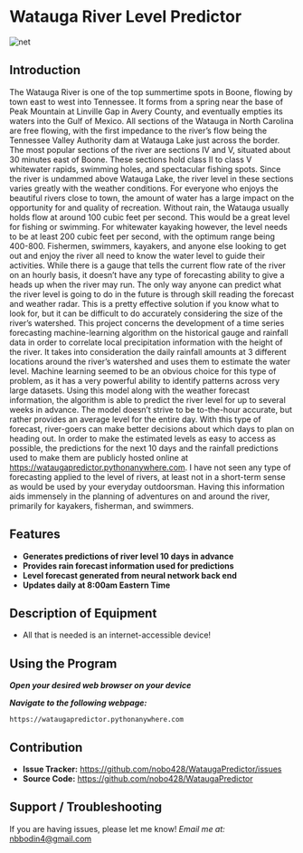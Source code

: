 Watauga River Level Predictor
=======================
![net](https://advguides.wpenginepowered.com/wp-content/uploads/Watauga-Gorge-Stateline-Falls-1536x864.png "taug")
 
 Introduction
 ------------
 
The Watauga River is one of the top summertime spots in Boone, flowing by town east to west into Tennessee. It forms from a spring near the base of Peak Mountain at Linville Gap in Avery County, and eventually empties its waters into the Gulf of Mexico. All sections of the Watauga in North Carolina are free flowing, with the first impedance to the river’s flow being the Tennessee Valley Authority dam at Watauga Lake just across the border. The most popular sections of the river are sections IV and V, situated about 30 minutes east of Boone. These sections hold class II to class V whitewater rapids, swimming holes, and spectacular fishing spots. Since the river is undammed above Watauga Lake, the river level in these sections varies greatly with the weather conditions. For everyone who enjoys the beautiful rivers close to town, the amount of water has a large impact on the opportunity for and quality of recreation. Without rain, the Watauga usually holds flow at around 100 cubic feet per second. This would be a great level for fishing or swimming. For whitewater kayaking however, the level needs to be at least 200 cubic feet per second, with the optimum range being 400-800. Fishermen, swimmers, kayakers, and anyone else looking to get out and enjoy the river all need to know the water level to guide their activities.
While there is a gauge that tells the current flow rate of the river on an hourly basis, it doesn’t have any type of forecasting ability to give a heads up when the river may run. The only way anyone can predict what the river level is going to do in the future is through skill reading the forecast and weather radar. This is a pretty effective solution if you know what to look for, but it can be difficult to do accurately considering the size of the river’s watershed. This project concerns the development of a time series forecasting machine-learning algorithm on the historical gauge and rainfall data in order to correlate local precipitation information with the height of the river. It takes into consideration the daily rainfall amounts at 3 different locations around the river’s watershed and uses them to estimate the water level. Machine learning seemed to be an obvious choice for this type of problem, as it has a very powerful ability to identify patterns across very large datasets. Using this model along with the weather forecast information, the algorithm is able to predict the river level for up to several weeks in advance. The model doesn’t strive to be to-the-hour accurate, but rather provides an average level for the entire day. With this type of forecast, river-goers can make better decisions about which days to plan on heading out. In order to make the estimated levels as easy to access as possible, the predictions for the next 10 days and the rainfall predictions used to make them are publicly hosted online at https://wataugapredictor.pythonanywhere.com. I have not seen any type of forecasting applied to the level of rivers, at least not in a short-term sense as would be used by your everyday outdoorsman. Having this information aids immensely in the planning of adventures on and around the river, primarily for kayakers, fisherman, and swimmers.
 
Features
--------

- __Generates predictions of river level 10 days in advance__
- __Provides rain forecast information used for predictions__
- __Level forecast generated from neural network back end__
- __Updates daily at 8:00am Eastern Time__

Description of Equipment
------------------------
- All that is needed is an internet-accessible device!
 
Using the Program
-----------------

*__Open your desired web browser on your device__*
    
*__Navigate to the following webpage:__*
    
    https://wataugapredictor.pythonanywhere.com
    
Contribution
----------
 
- __Issue Tracker:__ https://github.com/nobo428/WataugaPredictor/issues
- __Source Code:__ https://github.com/nobo428/WataugaPredictor
 
Support / Troubleshooting
-------
 
If you are having issues, please let me know!
*Email me at:* nbbodin4@gmail.com
